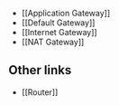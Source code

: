 - [[Application Gateway]]
- [[Default Gateway]]
- [[Internet Gateway]]
- [[NAT Gateway]]


## Other links
- [[Router]]

